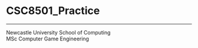 # CSC8501_Practice
***
Newcastle University School of Computing   
MSc Computer Game Engineering   
